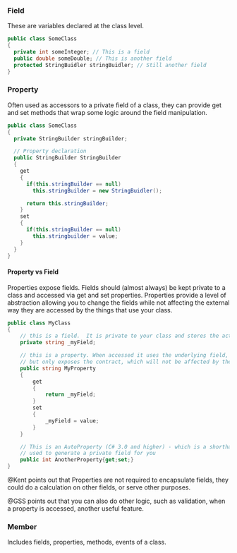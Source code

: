 ### Field

These are variables declared at the class level.

```C#
public class SomeClass
{
  private int someInteger; // This is a field
  public double someDouble; // This is another field
  protected StringBuidler stringBuidler; // Still another field
}
```

### Property

Often used as accessors to a private field of a class, they can provide get and set methods that wrap some logic around the field manipulation.

```C#
public class SomeClass
{
  private StringBuilder stringBuilder;

  // Property declaration
  public StringBuilder StringBuilder
  {
    get 
    { 
      if(this.stringBuilder == null)
        this.stringBuilder = new StringBuidler();

      return this.stringBuilder;
    }
    set
    {
      if(this.stringBuilder == null)
        this.stringbuilder = value;
    }
  }
}
```

#### Property vs Field

Properties expose fields. Fields should (almost always) be kept private to a class and accessed via get and set properties. Properties provide a level of abstraction allowing you to change the fields while not affecting the external way they are accessed by the things that use your class.

```c#
public class MyClass
{
    // this is a field.  It is private to your class and stores the actual data.
    private string _myField;

    // this is a property. When accessed it uses the underlying field,
    // but only exposes the contract, which will not be affected by the underlying field
    public string MyProperty
    {
        get
        {
            return _myField;
        }
        set
        {
            _myField = value;
        }
    }

    // This is an AutoProperty (C# 3.0 and higher) - which is a shorthand syntax
    // used to generate a private field for you
    public int AnotherProperty{get;set;} 
}
```

@Kent points out that Properties are not required to encapsulate fields, they could do a calculation on other fields, or serve other purposes.

@GSS points out that you can also do other logic, such as validation, when a property is accessed, another useful feature.

### Member

Includes fields, properties, methods, events of a class.
<!--stackedit_data:
eyJoaXN0b3J5IjpbMTk1MDQ4Njc1NV19
-->